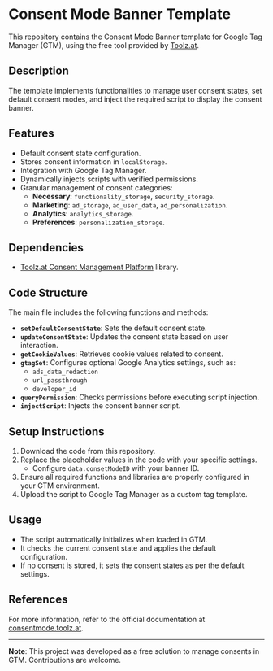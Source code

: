 
# Consent Mode Banner Template

This repository contains the Consent Mode Banner template for Google Tag Manager (GTM), using the free tool provided by [Toolz.at](https://toolz.at/).

## Description

The template implements functionalities to manage user consent states, set default consent modes, and inject the required script to display the consent banner.

## Features

- Default consent state configuration.
- Stores consent information in `localStorage`.
- Integration with Google Tag Manager.
- Dynamically injects scripts with verified permissions.
- Granular management of consent categories:
  - **Necessary**: `functionality_storage`, `security_storage`.
  - **Marketing**: `ad_storage`, `ad_user_data`, `ad_personalization`.
  - **Analytics**: `analytics_storage`.
  - **Preferences**: `personalization_storage`.

## Dependencies

- [Toolz.at Consent Management Platform](https://toolz.at/) library.

## Code Structure

The main file includes the following functions and methods:

- **`setDefaultConsentState`**: Sets the default consent state.
- **`updateConsentState`**: Updates the consent state based on user interaction.
- **`getCookieValues`**: Retrieves cookie values related to consent.
- **`gtagSet`**: Configures optional Google Analytics settings, such as:
  - `ads_data_redaction`
  - `url_passthrough`
  - `developer_id`
- **`queryPermission`**: Checks permissions before executing script injection.
- **`injectScript`**: Injects the consent banner script.

## Setup Instructions

1. Download the code from this repository.
2. Replace the placeholder values in the code with your specific settings.
   - Configure `data.consetModeID` with your banner ID.
3. Ensure all required functions and libraries are properly configured in your GTM environment.
4. Upload the script to Google Tag Manager as a custom tag template.

## Usage

- The script automatically initializes when loaded in GTM.
- It checks the current consent state and applies the default configuration.
- If no consent is stored, it sets the consent states as per the default settings.

## References

For more information, refer to the official documentation at [consentmode.toolz.at](https://consentmode.toolz.at).

---

**Note**: This project was developed as a free solution to manage consents in GTM. Contributions are welcome.
